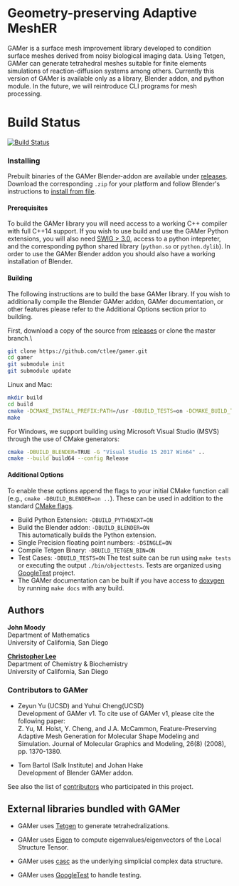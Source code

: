 # Geometry-preserving Adaptive MeshER

GAMer is a surface mesh improvement library developed to condition surface
meshes derived from noisy biological imaging data. Using Tetgen, GAMer can
generate tetrahedral meshes suitable for finite elements simulations of
reaction-diffusion systems among others. Currently this version of GAMer is
available only as a library, Blender addon, and python module. In the future,
we will reintroduce CLI programs for mesh processing.

# Build Status
[![Build Status](https://travis-ci.org/ctlee/gamer.svg?branch=master)](https://travis-ci.org/ctlee/gamer)

### Installing
Prebuilt binaries of the GAMer Blender-addon are available under
[releases](https://github.com/ctlee/gamer/releases). Download the corresponding
`.zip` for your platform and follow Blender's instructions to [install from file](https://docs.blender.org/manual/fi/dev/preferences/addons.html#header).

#### Prerequisites
To build the GAMer library you will need access to a working C++ compiler with full C++14 support.
If you wish to use build and use the GAMer Python extensions, you will
also need [SWIG > 3.0](http://www.swig.org/), access to a python intepreter,
and the corresponding python shared library (`python.so` or `python.dylib`).
In order to use the GAMer Blender addon you should also have a working
installation of Blender.

#### Building
The following instructions are to build the base GAMer library. If you wish to
additionally compile the Blender GAMer addon, GAMer documentation, or other
features please refer to the Additional Options section prior to building.

First, download a copy of the source from [releases](https://github.com/ctlee/gamer/releases) or clone the master branch.\
```bash
git clone https://github.com/ctlee/gamer.git
cd gamer
git submodule init
git submodule update
```

Linux and Mac:
```bash
mkdir build
cd build
cmake -DCMAKE_INSTALL_PREFIX:PATH=/usr -DBUILD_TESTS=on -DCMAKE_BUILD_TYPE=Release ..
make
```

For Windows, we support building using Microsoft Visual Studio (MSVS) through the use of CMake generators:
```bash
cmake -DBUILD_BLENDER=TRUE -G "Visual Studio 15 2017 Win64" ..
cmake --build build64 --config Release
```

#### Additional Options
To enable these options append the flags to your initial CMake function call
(e.g., `cmake -DBUILD_BLENDER=on ..`). These can be used in addition to the
standard [CMake flags](https://cmake.org/cmake/help/latest/manual/cmake.1.html).

* Build Python Extension: `-DBUILD_PYTHONEXT=ON`
* Build the Blender addon: `-DBUILD_BLENDER=ON`\
    This automatically builds the Python extension.
* Single Precision floating point numbers: `-DSINGLE=ON`
* Compile Tetgen Binary: `-DBUILD_TETGEN_BIN=ON`
* Test Cases: `-DBUILD_TESTS=ON`
    The test suite can be run using `make tests` or executing the output `./bin/objecttests`. Tests are organized using [GoogleTest](https://github.com/google/googletest) project.
* The GAMer documentation can be built if you have access to
[doxygen](http://www.doxygen.nl/) by running `make docs` with any build.

## Authors
**John Moody**\
Department of Mathematics\
University of California, San Diego

**[Christopher Lee](https://github.com/ctlee)**\
Department of Chemistry & Biochemistry\
University of California, San Diego

### Contributors to GAMer
* Zeyun Yu (UCSD) and Yuhui Cheng(UCSD)\
Development of GAMer v1. To cite use of GAMer v1, please cite the following
paper:\
Z. Yu, M. Holst, Y. Cheng, and J.A. McCammon, Feature-Preserving Adaptive Mesh Generation for Molecular Shape Modeling and Simulation. Journal of Molecular Graphics and Modeling, 26(8) (2008), pp. 1370-1380.

* Tom Bartol (Salk Institute) and Johan Hake\
Development of Blender GAMer addon.

See also the list of [contributors](https://github.com/ctlee/gamer/contributors) who participated in this project.

## External libraries bundled with GAMer
* GAMer uses [Tetgen](http://wias-berlin.de/software/tetgen/) to generate
tetrahedralizations.

* GAMer uses [Eigen](http://eigen.tuxfamily.org/index.php?title=Main_Page) to
compute eigenvalues/eigenvectors of the Local Structure Tensor.

* GAMer uses [casc](https://github.com/ctlee/casc) as the underlying simplicial
complex data structure.

* GAMer uses [GoogleTest](https://github.com/google/googletest) to handle testing.
